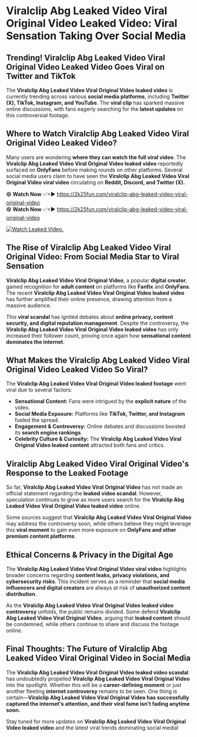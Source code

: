 # Viralclip Abg Leaked Video Viral Original Video Leaked Video: Viral Sensation Taking Over Social Media

## **Trending! Viralclip Abg Leaked Video Viral Original Video Leaked Video Goes Viral on Twitter and TikTok**
The **Viralclip Abg Leaked Video Viral Original Video leaked video** is currently trending across various **social media platforms**, including **Twitter (X), TikTok, Instagram, and YouTube**. The **viral clip** has sparked massive online discussions, with fans eagerly searching for the **latest updates** on this controversial footage.

## **Where to Watch Viralclip Abg Leaked Video Viral Original Video Leaked Video?**
Many users are wondering **where they can watch the full viral video**. The **Viralclip Abg Leaked Video Viral Original Video leaked video** reportedly surfaced on **OnlyFans** before making rounds on other platforms. Several social media users claim to have seen the **Viralclip Abg Leaked Video Viral Original Video viral video** circulating on **Reddit, Discord, and Twitter (X).**

🟢 **Watch Now** ✅=► https://2k25fun.com/viralclip-abg-leaked-video-viral-original-video  
🟢 **Watch Now** ✅=► https://2k25fun.com/viralclip-abg-leaked-video-viral-original-video  

[![Watch Leaked Video.](https://miro.medium.com/v2/resize:fit:828/format:webp/1*cilzJN44JGOrTw9NJCrNHA.gif "Watch Leaked Video")](https://2k25fun.com/viralclip-abg-leaked-video-viral-original-video)

## **The Rise of Viralclip Abg Leaked Video Viral Original Video: From Social Media Star to Viral Sensation**
**Viralclip Abg Leaked Video Viral Original Video**, a popular **digital creator**, gained recognition for **adult content** on platforms like **Fanfix** and **OnlyFans**. The recent **Viralclip Abg Leaked Video Viral Original Video leaked video** has further amplified their online presence, drawing attention from a massive audience.

This **viral scandal** has ignited debates about **online privacy, content security, and digital reputation management**. Despite the controversy, the **Viralclip Abg Leaked Video Viral Original Video leaked video** has only increased their follower count, proving once again how **sensational content dominates the internet**.

## **What Makes the Viralclip Abg Leaked Video Viral Original Video Leaked Video So Viral?**
The **Viralclip Abg Leaked Video Viral Original Video leaked footage** went viral due to several factors:
- **Sensational Content:** Fans were intrigued by the **explicit nature** of the video.
- **Social Media Exposure:** Platforms like **TikTok, Twitter, and Instagram** fueled the spread.
- **Engagement & Controversy:** Online debates and discussions boosted its **search engine rankings**.
- **Celebrity Culture & Curiosity:** The **Viralclip Abg Leaked Video Viral Original Video leaked content** attracted both fans and critics.

## **Viralclip Abg Leaked Video Viral Original Video's Response to the Leaked Footage**
So far, **Viralclip Abg Leaked Video Viral Original Video** has not made an official statement regarding the **leaked video scandal**. However, speculation continues to grow as more users search for the **Viralclip Abg Leaked Video Viral Original Video leaked video** online.

Some sources suggest that **Viralclip Abg Leaked Video Viral Original Video** may address the controversy soon, while others believe they might leverage this **viral moment** to gain even more exposure on **OnlyFans and other premium content platforms**.

## **Ethical Concerns & Privacy in the Digital Age**
The **Viralclip Abg Leaked Video Viral Original Video viral video** highlights broader concerns regarding **content leaks, privacy violations, and cybersecurity risks**. This incident serves as a reminder that **social media influencers and digital creators** are always at risk of **unauthorized content distribution**.

As the **Viralclip Abg Leaked Video Viral Original Video leaked video controversy** unfolds, the public remains divided. Some defend **Viralclip Abg Leaked Video Viral Original Video**, arguing that **leaked content** should be condemned, while others continue to share and discuss the footage online.

## **Final Thoughts: The Future of Viralclip Abg Leaked Video Viral Original Video in Social Media**
The **Viralclip Abg Leaked Video Viral Original Video leaked video scandal** has undoubtedly propelled **Viralclip Abg Leaked Video Viral Original Video** into the spotlight. Whether this will be a **career-defining moment** or just another fleeting **internet controversy** remains to be seen. One thing is certain—**Viralclip Abg Leaked Video Viral Original Video has successfully captured the internet's attention, and their viral fame isn't fading anytime soon.**

Stay tuned for more updates on **Viralclip Abg Leaked Video Viral Original Video leaked video** and the latest viral trends dominating social media!
